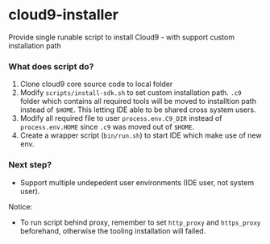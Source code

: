 # cloud9-installer
Provide single runable script to install Cloud9 - with support custom installation path

### What does script do?
1. Clone cloud9 core source code to local folder
2. Modify `scripts/install-sdk.sh` to set custom installation path. `.c9` folder which contains all required tools will be moved to installtion path instead of `$HOME`. This letting IDE able to be shared cross system users.
3. Modify all required file to user `process.env.C9_DIR` instead of `process.env.HOME` since `.c9` was moved out of `$HOME`.
4. Create a wrapper script (`bin/run.sh`) to start IDE which make use of new env.

### Next step?
* Support multiple undepedent user environments (IDE user, not system user).

Notice:
* To run script behind proxy, remember to set `http_proxy` and `https_proxy` beforehand, otherwise the tooling installation will failed.
